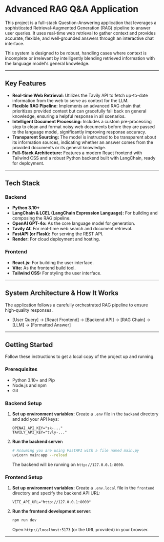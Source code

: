 # Advanced RAG Q&A Application

This project is a full-stack Question-Answering application that leverages a sophisticated Retrieval-Augmented Generation (RAG) pipeline to answer user queries. It uses real-time web retrieval to gather context and provides accurate, flexible, and well-grounded answers through an interactive chat interface.

This system is designed to be robust, handling cases where context is incomplete or irrelevant by intelligently blending retrieved information with the language model's general knowledge.

---

## Key Features

- **Real-time Web Retrieval:** Utilizes the Tavily API to fetch up-to-date information from the web to serve as context for the LLM.
- **Flexible RAG Pipeline:** Implements an advanced RAG chain that prioritizes provided context but can gracefully fall back on general knowledge, ensuring a helpful response in all scenarios.
- **Intelligent Document Processing:** Includes a custom pre-processing step to clean and format noisy web documents before they are passed to the language model, significantly improving response accuracy.
- **Transparent Sourcing:** The model is instructed to be transparent about its information sources, indicating whether an answer comes from the provided documents or its general knowledge.
- **Full-Stack Architecture:** Features a modern React frontend with Tailwind CSS and a robust Python backend built with LangChain, ready for deployment.

---

## Tech Stack

### Backend
- **Python 3.10+**
- **LangChain & LCEL (LangChain Expression Language):** For building and composing the RAG pipeline.
- **OpenAI GPT-4o:** As the core language model for generation.
- **Tavily AI:** For real-time web search and document retrieval.
- **FastAPI (or Flask):** For serving the REST API.
- **Render:** For cloud deployment and hosting.

### Frontend
- **React.js:** For building the user interface.
- **Vite:** As the frontend build tool.
- **Tailwind CSS:** For styling the user interface.

---

## System Architecture & How It Works

The application follows a carefully orchestrated RAG pipeline to ensure high-quality responses.
- [User Query] -> [React Frontend] -> [Backend API] -> [RAG Chain] -> [LLM] -> [Formatted Answer]

---

## Getting Started

Follow these instructions to get a local copy of the project up and running.

### Prerequisites

- Python 3.10+ and Pip
- Node.js and npm
- Git

### Backend Setup

1.  **Set up environment variables:**
    Create a `.env` file in the `backend` directory and add your API keys:
    ```
    OPENAI_API_KEY="sk-..."
    TAVILY_API_KEY="tvly-..."
    ```

2.  **Run the backend server:**
    ```sh
    # Assuming you are using FastAPI with a file named main.py
    uvicorn main:app --reload
    ```
    The backend will be running on `http://127.0.0.1:8000`.

### Frontend Setup

1.  **Set up environment variables:**
    Create a `.env.local` file in the `frontend` directory and specify the backend API URL:
    ```
    VITE_API_URL="http://127.0.0.1:8000"
    ```

2.  **Run the frontend development server:**
    ```sh
    npm run dev
    ```
    Open `http://localhost:5173` (or the URL provided) in your browser.

---
